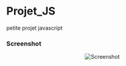 # Projet_JS
petite projet javascript

### Screenshot

<p align="center">
  <img src="https://github.com/ShaD971/Projet_JS/blob/master/images/screenshots1.png" alt="Screenshot"/>
</p>
